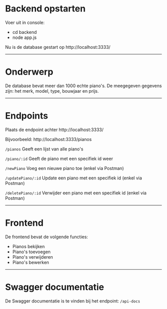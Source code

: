 # Backend opstarten
Voer uit in console:
* cd backend
* node app.js

Nu is de database gestart op http://localhost:3333/

---
# Onderwerp
De database bevat meer dan 1000 echte piano's. De meegegeven gegevens zijn: het merk, model, type, bouwjaar en prijs.

---
# Endpoints

Plaats de endpoint achter http://localhost:3333/

Bijvoorbeeld: http://localhost:3333/pianos

`/pianos` Geeft een lijst van alle piano's

`/piano/:id` Geeft de piano met een specifiek id weer

`/newPiano` Voeg een nieuwe piano toe (enkel via Postman)

`/updatePiano/:id` Update een piano met een specifiek id (enkel via Postman)

`/deletePiano/:id` Verwijder een piano met een specifiek id (enkel via Postman)


---
# Frontend

De frontend bevat de volgende functies:
* Pianos bekijken
* Piano's toevoegen
* Piano's verwijderen
* Piano's bewerken

---
# Swagger documentatie

De Swagger documentatie is te vinden bij het endpoint:
`/api-docs`